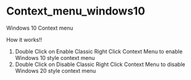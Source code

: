 # Context_menu_windows10
Windows 10 Context menu

How it works!!
1. Double Click on Enable Classic Right Click Context Menu to enable Windows 10 style context menu
2. Double Click on Disable Classic Right Click Context Menu to disable Windows 20 style context menu
